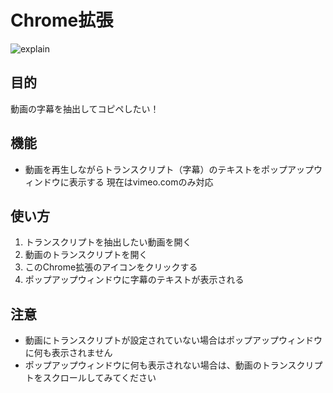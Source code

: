 # Chrome拡張
![explain](https://github.com/memento09/Text-Extractor/assets/58204894/3bcae42f-3ef5-4324-a615-d99f1de0fcc6)
## 目的
動画の字幕を抽出してコピペしたい！
## 機能
- 動画を再生しながらトランスクリプト（字幕）のテキストをポップアップウィンドウに表示する
現在はvimeo.comのみ対応
## 使い方
1. トランスクリプトを抽出したい動画を開く
2. 動画のトランスクリプトを開く
3. このChrome拡張のアイコンをクリックする
4. ポップアップウィンドウに字幕のテキストが表示される
## 注意
- 動画にトランスクリプトが設定されていない場合はポップアップウィンドウに何も表示されません
- ポップアップウィンドウに何も表示されない場合は、動画のトランスクリプトをスクロールしてみてください